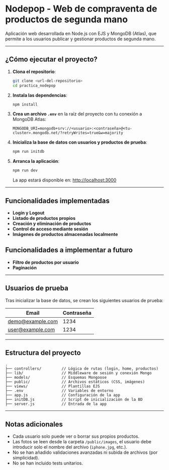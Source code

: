 # Nodepop - Web de compraventa de productos de segunda mano 

Aplicación web desarrollada en Node.js con EJS y MongoDB (Atlas), que permite a los usuarios publicar y gestionar productos de segunda mano.

---

## ¿Cómo ejecutar el proyecto?

1. **Clona el repositorio**:
   ```bash
   git clone <url-del-repositorio>
   cd practica_nodepop
   ```

2. **Instala las dependencias**:
   ```bash
   npm install
   ```

3. **Crea un archivo `.env`** en la raíz del proyecto con tu conexión a MongoDB Atlas:
   ```
   MONGODB_URI=mongodb+srv://<usuario>:<contraseña>@<tu-cluster>.mongodb.net/?retryWrites=true&w=majority
   ```

4. **Inicializa la base de datos con usuarios y productos de prueba**:
   ```bash
   npm run initdb
   ```

5. **Arranca la aplicación**:
   ```bash
   npm run dev
   ```
   La app estará disponible en: [http://localhost:3000](http://localhost:3000)

---

## Funcionalidades implementadas

- **Login y Logout**
- **Listado de productos propios**
- **Creación y eliminación de productos**
- **Control de acceso mediante sesión**
- **Imágenes de productos almacenadas localmente**

## Funcionalidades a implementar a futuro 
- **Filtro de productos por usuario**
- **Paginación**
---

## Usuarios de prueba

Tras inicializar la base de datos, se crean los siguientes usuarios de prueba:

| Email              | Contraseña |
|--------------------|------------|
| demo@example.com   | 1234       |
| user@example.com   | 1234       |

---

## Estructura del proyecto

```
.
├── controllers/         // Lógica de rutas (login, home, productos)
├── lib/                 // Middleware de sesión y conexión Mongo
├── models/              // Esquemas Mongoose
├── public/              // Archivos estáticos (CSS, imágenes)
├── views/               // Plantillas EJS
├── .env                 // Variables de entorno
├── app.js               // Configuración de la app
├── initDB.js            // Script de inicialización de la BD
├── server.js            // Entrada de la app
```

---

## Notas adicionales

- Cada usuario solo puede ver o borrar sus propios productos.
- Las fotos se leen desde la carpeta `/public/images`, el usuario debe introducir solo el nombre del archivo (`iphone.jpg`, etc.).
- No se han añadido validaciones avanzadas ni subida de archivos (por simplicidad).
- No se han incluido tests unitarios.